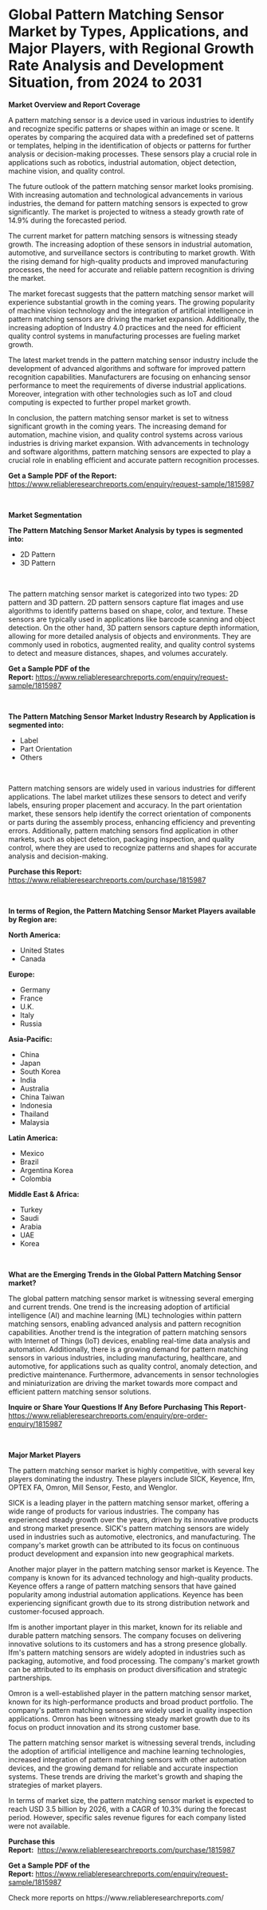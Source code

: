 <p><h1>Global Pattern Matching Sensor Market by Types, Applications, and Major Players, with Regional Growth Rate Analysis and Development Situation, from 2024 to 2031</h1></p><p><strong>Market Overview and Report Coverage</strong></p>
<p><p>A pattern matching sensor is a device used in various industries to identify and recognize specific patterns or shapes within an image or scene. It operates by comparing the acquired data with a predefined set of patterns or templates, helping in the identification of objects or patterns for further analysis or decision-making processes. These sensors play a crucial role in applications such as robotics, industrial automation, object detection, machine vision, and quality control.</p><p>The future outlook of the pattern matching sensor market looks promising. With increasing automation and technological advancements in various industries, the demand for pattern matching sensors is expected to grow significantly. The market is projected to witness a steady growth rate of 14.9% during the forecasted period.</p><p>The current market for pattern matching sensors is witnessing steady growth. The increasing adoption of these sensors in industrial automation, automotive, and surveillance sectors is contributing to market growth. With the rising demand for high-quality products and improved manufacturing processes, the need for accurate and reliable pattern recognition is driving the market.</p><p>The market forecast suggests that the pattern matching sensor market will experience substantial growth in the coming years. The growing popularity of machine vision technology and the integration of artificial intelligence in pattern matching sensors are driving the market expansion. Additionally, the increasing adoption of Industry 4.0 practices and the need for efficient quality control systems in manufacturing processes are fueling market growth.</p><p>The latest market trends in the pattern matching sensor industry include the development of advanced algorithms and software for improved pattern recognition capabilities. Manufacturers are focusing on enhancing sensor performance to meet the requirements of diverse industrial applications. Moreover, integration with other technologies such as IoT and cloud computing is expected to further propel market growth.</p><p>In conclusion, the pattern matching sensor market is set to witness significant growth in the coming years. The increasing demand for automation, machine vision, and quality control systems across various industries is driving market expansion. With advancements in technology and software algorithms, pattern matching sensors are expected to play a crucial role in enabling efficient and accurate pattern recognition processes.</p></p>
<p><strong>Get a Sample PDF of the Report:</strong> <a href="https://www.reliableresearchreports.com/enquiry/request-sample/1815987">https://www.reliableresearchreports.com/enquiry/request-sample/1815987</a></p>
<p>&nbsp;</p>
<p><strong>Market Segmentation</strong></p>
<p><strong>The Pattern Matching Sensor Market Analysis by types is segmented into:</strong></p>
<p><ul><li>2D Pattern</li><li>3D Pattern</li></ul></p>
<p>&nbsp;</p>
<p><p>The pattern matching sensor market is categorized into two types: 2D pattern and 3D pattern. 2D pattern sensors capture flat images and use algorithms to identify patterns based on shape, color, and texture. These sensors are typically used in applications like barcode scanning and object detection. On the other hand, 3D pattern sensors capture depth information, allowing for more detailed analysis of objects and environments. They are commonly used in robotics, augmented reality, and quality control systems to detect and measure distances, shapes, and volumes accurately.</p></p>
<p><strong>Get a Sample PDF of the Report:</strong>&nbsp;<a href="https://www.reliableresearchreports.com/enquiry/request-sample/1815987">https://www.reliableresearchreports.com/enquiry/request-sample/1815987</a></p>
<p>&nbsp;</p>
<p><strong>The Pattern Matching Sensor Market Industry Research by Application is segmented into:</strong></p>
<p><ul><li>Label</li><li>Part Orientation</li><li>Others</li></ul></p>
<p>&nbsp;</p>
<p><p>Pattern matching sensors are widely used in various industries for different applications. The label market utilizes these sensors to detect and verify labels, ensuring proper placement and accuracy. In the part orientation market, these sensors help identify the correct orientation of components or parts during the assembly process, enhancing efficiency and preventing errors. Additionally, pattern matching sensors find application in other markets, such as object detection, packaging inspection, and quality control, where they are used to recognize patterns and shapes for accurate analysis and decision-making.</p></p>
<p><strong>Purchase this Report:</strong>&nbsp; <a href="https://www.reliableresearchreports.com/purchase/1815987">https://www.reliableresearchreports.com/purchase/1815987</a></p>
<p>&nbsp;</p>
<p><strong>In terms of Region, the Pattern Matching Sensor Market Players available by Region are:</strong></p>
<p>
    <p> <strong> North America: </strong>
        <ul>
            <li>United States</li>
            <li>Canada</li>
        </ul>
        </p> 
    <p> <strong> Europe: </strong>
        <ul>
            <li>Germany</li>
            <li>France</li>
            <li>U.K.</li>
            <li>Italy</li>
            <li>Russia</li>
        </ul>
        </p> 
    <p> <strong> Asia-Pacific: </strong>
        <ul>
            <li>China</li>
            <li>Japan</li>
            <li>South Korea</li>
            <li>India</li>
            <li>Australia</li>
            <li>China Taiwan</li>
            <li>Indonesia</li>
            <li>Thailand</li>
            <li>Malaysia</li>
        </ul>
        </p> 
    <p> <strong> Latin America: </strong>
        <ul>
            <li>Mexico</li>
            <li>Brazil</li>
            <li>Argentina Korea</li>
            <li>Colombia</li>
        </ul>
        </p> 
    <p> <strong> Middle East & Africa: </strong>
        <ul>
            <li>Turkey</li>
            <li>Saudi</li>
            <li>Arabia</li>
            <li>UAE</li>
            <li>Korea</li>
        </ul>
    </p>
    </p>
<p>&nbsp;</p>
<p><strong>What are the Emerging Trends in the Global Pattern Matching Sensor market?</strong></p>
<p><p>The global pattern matching sensor market is witnessing several emerging and current trends. One trend is the increasing adoption of artificial intelligence (AI) and machine learning (ML) technologies within pattern matching sensors, enabling advanced analysis and pattern recognition capabilities. Another trend is the integration of pattern matching sensors with Internet of Things (IoT) devices, enabling real-time data analysis and automation. Additionally, there is a growing demand for pattern matching sensors in various industries, including manufacturing, healthcare, and automotive, for applications such as quality control, anomaly detection, and predictive maintenance. Furthermore, advancements in sensor technologies and miniaturization are driving the market towards more compact and efficient pattern matching sensor solutions.</p></p>
<p><strong>Inquire or Share Your Questions If Any Before Purchasing This Report</strong>- <a href="https://www.reliableresearchreports.com/enquiry/pre-order-enquiry/1815987">https://www.reliableresearchreports.com/enquiry/pre-order-enquiry/1815987</a></p>
<p>&nbsp;</p>
<p><strong>Major Market Players</strong></p>
<p><p>The pattern matching sensor market is highly competitive, with several key players dominating the industry. These players include SICK, Keyence, Ifm, OPTEX FA, Omron, Mill Sensor, Festo, and Wenglor. </p><p>SICK is a leading player in the pattern matching sensor market, offering a wide range of products for various industries. The company has experienced steady growth over the years, driven by its innovative products and strong market presence. SICK's pattern matching sensors are widely used in industries such as automotive, electronics, and manufacturing. The company's market growth can be attributed to its focus on continuous product development and expansion into new geographical markets.</p><p>Another major player in the pattern matching sensor market is Keyence. The company is known for its advanced technology and high-quality products. Keyence offers a range of pattern matching sensors that have gained popularity among industrial automation applications. Keyence has been experiencing significant growth due to its strong distribution network and customer-focused approach.</p><p>Ifm is another important player in this market, known for its reliable and durable pattern matching sensors. The company focuses on delivering innovative solutions to its customers and has a strong presence globally. Ifm's pattern matching sensors are widely adopted in industries such as packaging, automotive, and food processing. The company's market growth can be attributed to its emphasis on product diversification and strategic partnerships.</p><p>Omron is a well-established player in the pattern matching sensor market, known for its high-performance products and broad product portfolio. The company's pattern matching sensors are widely used in quality inspection applications. Omron has been witnessing steady market growth due to its focus on product innovation and its strong customer base.</p><p>The pattern matching sensor market is witnessing several trends, including the adoption of artificial intelligence and machine learning technologies, increased integration of pattern matching sensors with other automation devices, and the growing demand for reliable and accurate inspection systems. These trends are driving the market's growth and shaping the strategies of market players.</p><p>In terms of market size, the pattern matching sensor market is expected to reach USD 3.5 billion by 2026, with a CAGR of 10.3% during the forecast period. However, specific sales revenue figures for each company listed were not available.</p></p>
<p><strong>Purchase this Report:</strong>&nbsp;&nbsp;<a href="https://www.reliableresearchreports.com/purchase/1815987">https://www.reliableresearchreports.com/purchase/1815987</a></p>
<p></p>
<p><strong>Get a Sample PDF of the Report:</strong>&nbsp;<a href="https://www.reliableresearchreports.com/enquiry/request-sample/1815987">https://www.reliableresearchreports.com/enquiry/request-sample/1815987</a></p>
<p>Check more reports on https://www.reliableresearchreports.com/</p>